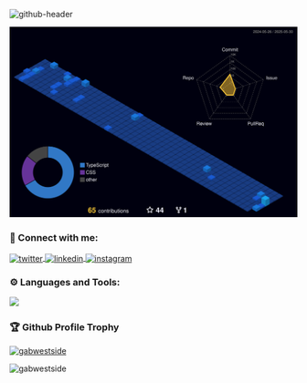 ![github-header](https://user-images.githubusercontent.com/60760967/235370090-5f888ef8-85f3-471b-9869-fb0f90903980.png)

<!-- ![Status](./profile-3d-contrib/profile-night-rainbow.svg) -->
<!-- ![Status](./profile-3d-contrib/profile-night-green.svg) -->
<!-- ![Status](./profile-3d-contrib/profile-gitblock.svg) -->

![Status](./profile-3d-contrib/profile-night-view.svg)

<!-- <img align="right" alt="Coding" width="400" src="https://media2.giphy.com/media/v1.Y2lkPTc5MGI3NjExMDFjZWI5YzQ4OWUwMDAwYWNiMzg4OTFkN2NhNTU3NDkyMzk3ZWM3MSZlcD12MV9pbnRlcm5hbF9naWZzX2dpZklkJmN0PWc/qgQUggAC3Pfv687qPC/giphy.gif" />](url) -->

<!-- ![output-onlinegiftools](https://user-images.githubusercontent.com/60760967/235392568-92402560-4243-4e37-ac8c-2e4bcd14dd26.gif) -->

<!-- - 🔭 I’m currently working at [FitBank](https://fitbank.com.br/)

- 👯 I’m collaborating on [FitBank Design System](https://www.npmjs.com/package/design-system-fitbank-450)

- 🌱 I’m currently learning **React and Node**

- 📫 How to reach me **gabrielnfl13@gmail.com**

- ⚡ Fun fact **I love sports*** -->

<!-- - 🇧🇷 Just a dev from **Brazil** -->

<!-- <h3 align="center">📊 Stats:</h3> -->

<!--<p align="center" width="100%"><img src="https://github-readme-stats.vercel.app/api/top-langs?username=gabwestside&show_icons=true&theme=dracula&locale=en&layout=compact" alt="gabwestside" /></p>

<p align="center">&nbsp;<img src="https://github-readme-stats.vercel.app/api?username=gabwestside&show_icons=true&theme=dracula&locale=en" alt="gabwestside" /></p>

<p align="center"><img src="https://github-readme-streak-stats.herokuapp.com/?user=gabwestside&theme=dracula&" alt="gabwestside" /></p> -->

### 📩 Connect with me:
<p align="left">
  <a href="https://twitter.com/itsgabriwell" target="blank">
    <!-- <img align="center" src="https://raw.githubusercontent.com/rahuldkjain/github-profile-readme-generator/master/src/images/icons/Social/twitter.svg" alt="itsgabriwell" height="30" width="40" /> -->
    <img align="center" src="https://skillicons.dev/icons?i=twitter" alt="twitter" height="40" width="40" />
  </a>
  <a href="https://linkedin.com/in/gabriel-rodrigues-706541200" target="blank">
    <!-- <img align="center" src="https://raw.githubusercontent.com/rahuldkjain/github-profile-readme-generator/master/src/images/icons/Social/linked-in-alt.svg" alt="gabriel-rodrigues-706541200" height="30" width="40" /></a> -->
    <img align="center" src="https://skillicons.dev/icons?i=linkedin" alt="linkedin" height="40" width="40" />
  </a>
  <a href="https://instagram.com/gabwestside" target="blank">
    <!-- <img align="center" src="https://raw.githubusercontent.com/rahuldkjain/github-profile-readme-generator/master/src/images/icons/Social/instagram.svg" alt="gabwestside" height="30" width="40" /> -->
    <img align="center" src="https://skillicons.dev/icons?i=instagram" alt="instagram" height="40" width="40" />
  </a>
</p>

### ⚙ Languages and Tools:
<!-- <p align="left">
  <a href="https://azure.microsoft.com/en-in/" target="_blank" rel="noreferrer">
    <img src="https://www.vectorlogo.zone/logos/microsoft_azure/microsoft_azure-icon.svg"
      alt="azure" width="40" height="40" />
  </a>
  <a href="https://www.w3schools.com/cs/" target="_blank" rel="noreferrer">
    <img
      src="https://raw.githubusercontent.com/devicons/devicon/master/icons/csharp/csharp-original.svg"
      alt="csharp" width="40" height="40" />
  </a>
  <a href="https://www.cypress.io" target="_blank" rel="noreferrer">
    <img
      src="https://raw.githubusercontent.com/simple-icons/simple-icons/6e46ec1fc23b60c8fd0d2f2ff46db82e16dbd75f/icons/cypress.svg"
      alt="cypress" width="40" height="40" />
  </a>
  <a href="https://dotnet.microsoft.com/" target="_blank" rel="noreferrer">
    <img
      src="https://raw.githubusercontent.com/devicons/devicon/master/icons/dot-net/dot-net-original-wordmark.svg"
      alt="dotnet" width="40" height="40" />
  </a>
  <a href="https://www.figma.com/" target="_blank" rel="noreferrer">
    <img src="https://www.vectorlogo.zone/logos/figma/figma-icon.svg" alt="figma" width="40"
      height="40" />
  </a>
  <a href="https://firebase.google.com/" target="_blank" rel="noreferrer">
    <img src="https://www.vectorlogo.zone/logos/firebase/firebase-icon.svg" alt="firebase"
      width="40" height="40" />
  </a>
  <a href="https://git-scm.com/" target="_blank" rel="noreferrer">
    <img src="https://www.vectorlogo.zone/logos/git-scm/git-scm-icon.svg" alt="git" width="40"
      height="40" />
  </a>
  <a href="https://developer.mozilla.org/en-US/docs/Web/JavaScript" target="_blank"
    rel="noreferrer">
    <img
      src="https://raw.githubusercontent.com/devicons/devicon/master/icons/javascript/javascript-original.svg"
      alt="javascript" width="40" height="40" />
  </a>
  <a href="https://jestjs.io" target="_blank" rel="noreferrer">
    <img src="https://www.vectorlogo.zone/logos/jestjsio/jestjsio-icon.svg" alt="jest" width="40"
      height="40" />
  </a>
  <a href="https://nextjs.org/" target="_blank" rel="noreferrer">
    <img src="https://cdn.worldvectorlogo.com/logos/nextjs-2.svg" alt="nextjs" width="40"
      height="40" />
  </a>
  <a href="https://nodejs.org" target="_blank" rel="noreferrer">
    <img
      src="https://raw.githubusercontent.com/devicons/devicon/master/icons/nodejs/nodejs-original-wordmark.svg"
      alt="nodejs" width="40" height="40" />
  </a>
  <a href="https://www.oracle.com/" target="_blank" rel="noreferrer">
    <img
      src="https://raw.githubusercontent.com/devicons/devicon/master/icons/oracle/oracle-original.svg"
      alt="oracle" width="40" height="40" />
  </a>
  <a href="https://www.postgresql.org" target="_blank" rel="noreferrer">
    <img
      src="https://raw.githubusercontent.com/devicons/devicon/master/icons/postgresql/postgresql-original-wordmark.svg"
      alt="postgresql" width="40" height="40" />
  </a>
  <a href="https://postman.com" target="_blank" rel="noreferrer">
    <img src="https://www.vectorlogo.zone/logos/getpostman/getpostman-icon.svg" alt="postman"
      width="40" height="40" />
  </a>
  <a href="https://reactjs.org/" target="_blank" rel="noreferrer">
    <img
      src="https://raw.githubusercontent.com/devicons/devicon/master/icons/react/react-original-wordmark.svg"
      alt="react" width="40" height="40" />
  </a>
  <a href="https://reactnative.dev/" target="_blank" rel="noreferrer">
    <img src="https://reactnative.dev/img/header_logo.svg" alt="reactnative" width="40"
      height="40" />
  </a>
  <a href="https://redux.js.org" target="_blank" rel="noreferrer">
    <img
      src="https://raw.githubusercontent.com/devicons/devicon/master/icons/redux/redux-original.svg"
      alt="redux" width="40" height="40" />
  </a>
  <a href="https://sass-lang.com" target="_blank" rel="noreferrer">
    <img
      src="https://raw.githubusercontent.com/devicons/devicon/master/icons/sass/sass-original.svg"
      alt="sass" width="40" height="40" />
  </a>
  <a href="https://spring.io/" target="_blank" rel="noreferrer">
    <img src="https://www.vectorlogo.zone/logos/springio/springio-icon.svg" alt="spring"
      width="40" height="40" />
  </a>
  <a href="https://tailwindcss.com/" target="_blank" rel="noreferrer">
    <img src="https://www.vectorlogo.zone/logos/tailwindcss/tailwindcss-icon.svg" alt="tailwind"
      width="40" height="40" />
  </a>
  <a href="https://www.typescriptlang.org/" target="_blank" rel="noreferrer">
    <img
      src="https://raw.githubusercontent.com/devicons/devicon/master/icons/typescript/typescript-original.svg"
      alt="typescript" width="40" height="40" />
  </a>
</p> -->

<div align="left" >
  <a href="https://skillicons.dev"   >
    <img src="https://skillicons.dev/icons?i=git,vscode,visualstudio,dotnet,cs,javascript,typescript,css,html,react,next,tailwind,sass,nodejs,rabbitmq,elasticsearch,docker,figma,github,jest,materialui,postman,styledcomponents,vercel,vite,tailwind,mongodb,postgres,androidstudio,apple,azure,discord,linkedin,instagram" />
  </a>
</div>

### 🏆 Github Profile Trophy
<p align="left">
  <a href="https://github.com/ryo-ma/github-profile-trophy">
    <img src="https://github-profile-trophy.vercel.app/?username=gabwestside&rank=-C,-B,-Unknown&theme=dracula&no-frame=true&no-bg=true&column=-1&margin-w=15&margin-h=15" alt="gabwestside" />
  </a>
</p>

<!-- <p align="left"> <a href="https://twitter.com/itsgabriwell" target="blank"><img src="https://img.shields.io/twitter/follow/itsgabriwell?logo=twitter&style=for-the-badge" alt="itsgabriwell" /></a> </p> -->

<p align="left"> 
  <img src="https://komarev.com/ghpvc/?username=gabwestside&label=Profile%20views&color=0e75b6&style=flat" alt="gabwestside" />
</p>

